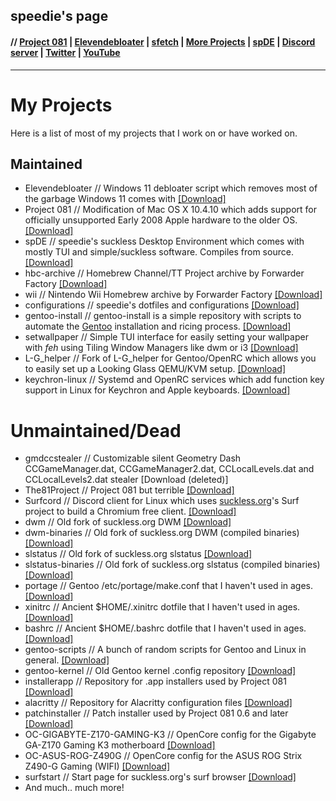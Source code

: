 ## speedie's page 

#### // [Project 081](https://p081.github.io) | [Elevendebloater](https://github.com/speediegamer/elevendebloater) | [sfetch](https://spdgmr.github.io/sfetch) | [More Projects](https://spdgmr.github.io/projects) | [spDE](https://speedie-de.github.io) | [Discord server](https://ffdiscord.github.io) | [Twitter](https://nitter.net/spdgmr) | [YouTube](https://invidious.namazso.eu/speedie)
--------------

# My Projects
Here is a list of most of my projects that I work on or have worked on.

## Maintained
- Elevendebloater // Windows 11 debloater script which removes most of the garbage Windows 11 comes with [[Download]](https://github.com/speediegamer/elevendebloater)
- Project 081 // Modification of Mac OS X 10.4.10 which adds support for officially unsupported Early 2008 Apple hardware to the older OS. [[Download]](https://p081.github.io)
- spDE // speedie's suckless Desktop Environment which comes with mostly TUI and simple/suckless software. Compiles from source. [[Download]](https://speedie-de.github.io)
- hbc-archive // Homebrew Channel/TT Project archive by Forwarder Factory [[Download]](https://github.com/ForwarderFactory/hbc-archive)
- wii // Nintendo Wii Homebrew archive by Forwarder Factory [[Download]](https://github.com/ForwarderFactory/wii)
- configurations // speedie's dotfiles and configurations [[Download]](https://github.com/speediegamer/configurations)
- gentoo-install // gentoo-install is a simple repository with scripts to automate the [Gentoo](https://gentoo.org) installation and ricing process. [[Download]](https://github.com/speediegamer/gentoo-install)
- setwallpaper // Simple TUI interface for easily setting your wallpaper with *feh* using Tiling Window Managers like dwm or i3 [[Download]](https://github.com/speediegamer/setwallpaper)
- L-G_helper // Fork of L-G_helper for Gentoo/OpenRC which allows you to easily set up a Looking Glass QEMU/KVM setup. [[Download]](https://github.com/speediegamer/L-G_Helper)
- keychron-linux // Systemd and OpenRC services which add function key support in Linux for Keychron and Apple keyboards. [[Download]](https://github.com/speediegamer/keychron-linux)

# Unmaintained/Dead
- gmdccstealer // Customizable silent Geometry Dash CCGameManager.dat, CCGameManager2.dat, CCLocalLevels.dat and CCLocalLevels2.dat stealer [Download (deleted)]
- The81Project // Project 081 but terrible [[Download]](https://github.com/p081/the81project)
- Surfcord // Discord client for Linux which uses [suckless.org](https://suckless.org)'s Surf project to build a Chromium free client. [[Download]](https://github.com/speediegamer/configurations)
- dwm // Old fork of suckless.org DWM [[Download]](https://github.com/speediegamer/dwm)
- dwm-binaries // Old fork of suckless.org DWM (compiled binaries) [[Download]](https://github.com/speediegamer/dwm-binaries)
- slstatus // Old fork of suckless.org slstatus [[Download]](https://github.com/speediegamer/slstatus)
- slstatus-binaries // Old fork of suckless.org slstatus (compiled binaries) [[Download]](https://github.com/speediegamer/slstatus-binaries)
- portage // Gentoo /etc/portage/make.conf that I haven't used in ages. [[Download]](https://github.com/speediegamer/portage)
- xinitrc // Ancient $HOME/.xinitrc dotfile that I haven't used in ages. [[Download]](https://github.com/speediegamer/xinitrc)
- bashrc // Ancient $HOME/.bashrc dotfile that I haven't used in ages. [[Download]](https://github.com/speediegamer/bashrc)
- gentoo-scripts // A bunch of random scripts for Gentoo and Linux in general. [[Download]](https://github.com/speediegamer/gentoo-scripts)
- gentoo-kernel // Old Gentoo kernel .config repository [[Download]](https://github.com/speediegamer/gentoo-kernel)
- installerapp // Repository for .app installers used by Project 081 [[Download]](https://github.com/speediegamer/installerapp)
- alacritty // Repository for Alacritty configuration files [[Download]](https://github.com/speediegamer/alacritty)
- patchinstaller // Patch installer used by Project 081 0.6 and later [[Download]](https://github.com/p081/patchinstaller)
- OC-GIGABYTE-Z170-GAMING-K3 // OpenCore config for the Gigabyte GA-Z170 Gaming K3 motherboard [[Download]](https://github.com/speediegamer/OC-GIGABYTE-Z170-GAMING-K3)
- OC-ASUS-ROG-Z490G // OpenCore config for the ASUS ROG Strix Z490-G Gaming (WIFI) [[Download]](https://github.com/speediegamer/OC-ASUS-ROG-Z490G)
- surfstart // Start page for suckless.org's surf browser [[Download]](https://github.com/spdgmr/surfstart)
- And much.. much more!

